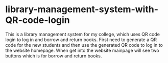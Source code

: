 # library-management-system-with-QR-code-login
This is a library management system for my college, which uses QR code login to log in and borrow and return books.
First need to generate a QR code for the new students and then use the generated QR code to log in to the website homepage.
When get into the website mainpage will see two buttons which is for borrow and return books.
